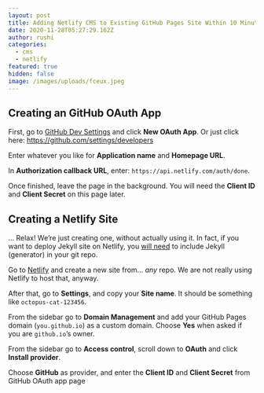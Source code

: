 ```yaml
---
layout: post
title: Adding Netlify CMS to Existing GitHub Pages Site Within 10 Minutes
date: 2020-11-28T05:27:29.162Z
author: rushi
categories:
  - cms
  - netlify
featured: true
hidden: false
image: /images/uploads/fceux.jpeg
---
```

<!--StartFragment-->

## Creating an GitHub OAuth App

First, go to [GitHub Dev Settings](https://github.com/settings/developers) and click **New OAuth App**. Or just click here: <https://github.com/settings/developers>

Enter whatever you like for **Application name** and **Homepage URL**.

In **Authorization callback URL**, enter: `https://api.netlify.com/auth/done`.

Once finished, leave the page in the background. You will need the **Client ID** and **Client Secret** on this page later.



## Creating a Netlify Site

… Relax! We’re just creating one, without actually using it. In fact, if you want to deploy Jekyll site on Netlify, you [will need](https://www.netlify.com/blog/2015/10/28/a-step-by-step-guide-jekyll-3.0-on-netlify/) to include Jekyll (generator) in your git repo.

Go to [Netlify](https://app.netlify.com/account/sites) and create a new site from… *any* repo. We are not really using Netlify to host that, anyway.

After that, go to **Settings**, and copy your **Site name**. It should be something like `octopus-cat-123456`.

From the sidebar go to **Domain Management** and add your GitHub Pages domain (`you.github.io`) as a custom domain. Choose **Yes** when asked if you are `github.io`’s owner.

From the sidebar go to **Access control**, scroll down to **OAuth** and click **Install provider**.

Choose **GitHub** as provider, and enter the **Client ID** and **Client Secret** from GitHub OAuth app page

<!--EndFragment-->